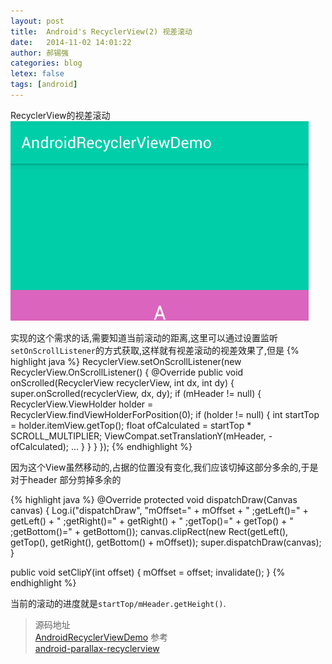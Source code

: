 ```yaml
---
layout: post
title:  Android's RecyclerView(2) 视差滚动
date:   2014-11-02 14:01:22
author: 郝锡强
categories: blog
letex: false
tags: [android]
---
```

RecyclerView的视差滚动<br />
![parallaxrecycler](../img/parallaxrecycler.gif)
<!-- more -->
实现的这个需求的话,需要知道当前滚动的距离,这里可以通过设置监听`setOnScrollListener`的方式获取,这样就有视差滚动的视差效果了,但是
{% highlight java %}
RecyclerView.setOnScrollListener(new RecyclerView.OnScrollListener() {
    @Override
    public void onScrolled(RecyclerView recyclerView, int dx, int dy) {
        super.onScrolled(recyclerView, dx, dy);
        if (mHeader != null) {
        	RecyclerView.ViewHolder holder = RecyclerView.findViewHolderForPosition(0);
        	if (holder != null) {
            	int startTop = holder.itemView.getTop();
        		float ofCalculated = startTop * SCROLL_MULTIPLIER;
       		 	ViewCompat.setTranslationY(mHeader, -ofCalculated);
            	...
        	}
        }
    }
});
{% endhighlight %}

因为这个View虽然移动的,占据的位置没有变化,我们应该切掉这部分多余的,于是对于header 部分剪掉多余的

{% highlight java %}
@Override
protected void dispatchDraw(Canvas canvas) {
    Log.i("dispatchDraw", "mOffset=" + mOffset + " ;getLeft()=" + getLeft()
            + " ;getRight()=" + getRight() + " ;getTop()=" + getTop() + " ;getBottom()="
            + getBottom());
    canvas.clipRect(new Rect(getLeft(), getTop(), getRight(), getBottom() + mOffset));
    super.dispatchDraw(canvas);
}

public void setClipY(int offset) {
    mOffset = offset;
    invalidate();
}
{% endhighlight %}


当前的滚动的进度就是`startTop/mHeader.getHeight()`.

>源码地址<br />
[AndroidRecyclerViewDemo](https://github.com/Haoxiqiang/AndroidRecyclerViewDemo)
>参考<br />
[android-parallax-recyclerview](https://github.com/kanytu/android-parallax-recyclerview)